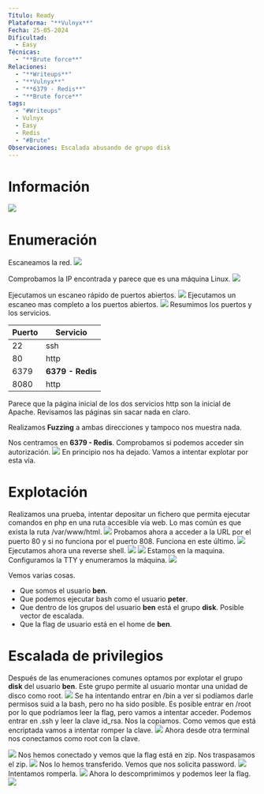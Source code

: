 ```yaml
---
Título: Ready
Plataforma: "**Vulnyx**"
Fecha: 25-05-2024
Dificultad:
  - Easy
Técnicas:
  - "**Brute force**"
Relaciones:
  - "**Writeups**"
  - "**Vulnyx**"
  - "**6379 - Redis**"
  - "**Brute force**"
tags:
  - "#Writeups"
  - Vulnyx
  - Easy
  - Redis
  - "#Brute"
Observaciones: Escalada abusando de grupo disk
---
```

# Información
![](/.gitbook/assets/Pasted%20image%2020240528173258.png)

# Enumeración

Escaneamos la red.
![](/.gitbook/assets/Pasted%20image%2020240528174600.png)

Comprobamos la IP encontrada y parece que es una máquina Linux.
![](/.gitbook/assets/Pasted%20image%2020240528174709.png)

Ejecutamos un escaneo rápido de puertos abiertos.
![](/.gitbook/assets/Pasted%20image%2020240528174843.png)
Ejecutamos un escaneo mas completo a los puertos abiertos.
![](/.gitbook/assets/Pasted%20image%2020240528174945.png)
Resumimos los puertos y los servicios.

| Puerto | Servicio  |
| ------ | --------- |
| 22     | ssh       |
| 80     | http      |
| 6379   | **6379 - Redis** |
| 8080   | http      |
Parece que la página inicial de los dos servicios http son la inicial de Apache.
Revisamos las páginas sin sacar nada en claro.

Realizamos **Fuzzing** a ambas direcciones y tampoco nos muestra nada.

Nos centramos en **6379 - Redis**. Comprobamos si podemos acceder sin autorización.
![](/.gitbook/assets/Pasted%20image%2020240528181057.png)
En principio nos ha dejado. Vamos a intentar explotar por esta vía.
# Explotación

Realizamos una prueba, intentar depositar un fichero que permita ejecutar comandos en php en una ruta accesible vía web. Lo mas común es que exista la ruta /var/www/html.
![](/.gitbook/assets/Pasted%20image%2020240528181753.png)
Probamos ahora a acceder a la URL por el puerto 80 y si no funciona por el puerto 808. Funciona en este último.
![](/.gitbook/assets/Pasted%20image%2020240528181949.png)
Ejecutamos ahora una reverse shell.
![](/.gitbook/assets/Pasted%20image%2020240528182159.png)
![](/.gitbook/assets/Pasted%20image%2020240528182253.png)
Estamos en la maquina. Configuramos la TTY y enumeramos la máquina.
![](/.gitbook/assets/Pasted%20image%2020240528182750.png)

Vemos varias cosas.
* Que somos el usuario **ben**.
* Que podemos ejecutar bash como el usuario **peter**.
* Que dentro de los grupos del usuario **ben** está el grupo **disk**. Posible vector de escalada.
* Que la flag de usuario está en el home de **ben**.
# Escalada de privilegios

Después de las enumeraciones comunes optamos por explotar el grupo **disk** del usuario **ben**.
Este grupo permite al usuario montar una unidad de disco como root.
![](/.gitbook/assets/Pasted%20image%2020240528183636.png)
Se ha intentando entrar en /bin a ver si podíamos darle permisos suid a la bash, pero no ha sido posible.
Es posible entrar en /root por lo que podríamos leer la flag, pero vamos a intentar acceder. Podemos entrar en .ssh y leer la clave id_rsa. Nos la copiamos. Como vemos que está encriptada vamos a intentar romper la clave.
![](/.gitbook/assets/Pasted%20image%2020240528184116.png)
Ahora desde otra terminal nos conectamos como root con la clave.

![](/.gitbook/assets/Pasted%20image%2020240528184249.png)
Nos hemos conectado y vemos que la flag está en zip. Nos traspasamos el zip.
![](/.gitbook/assets/Pasted%20image%2020240528184519.png)
Nos lo hemos transferido. Vemos que nos solicita password.
![](/.gitbook/assets/Pasted%20image%2020240528184557.png)
Intentamos romperla.
![](/.gitbook/assets/Pasted%20image%2020240528184706.png)
Ahora lo descomprimimos y podemos leer la flag.
![](/.gitbook/assets/Pasted%20image%2020240528191507.png)